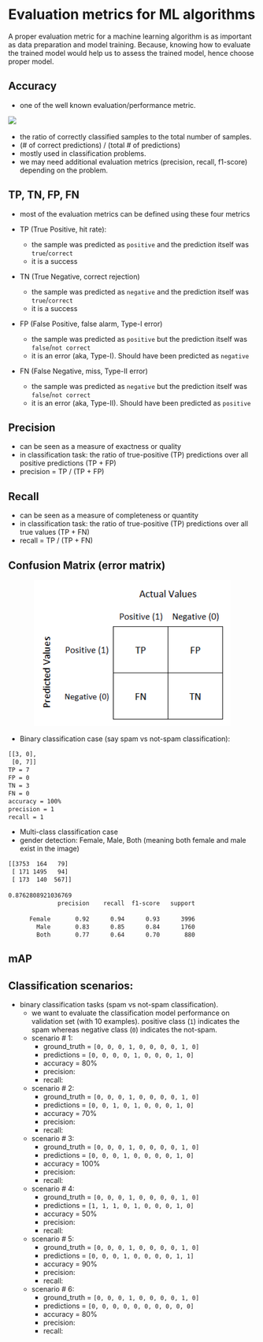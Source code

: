 # Evaluation metrics for ML algorithms
A proper evaluation metric for a machine learning algorithm is as important as data preparation and model training. 
Because, knowing how to evaluate the trained model would help us to assess the trained model, hence choose proper model.


## Accuracy
- one of the well known evaluation/performance metric.

<img src="https://render.githubusercontent.com/render/math?math=Accuracy = \frac{TP %2B TN}{TP %2B TN %2B FP %2B FN} = \frac{all \enspace correct \enspace predictions}{total \enspace number \enspace of \enspace samples or predictions}"/>

- the ratio of correctly classified samples to the total number of samples.
- (# of correct predictions) / (total # of predictions)
- mostly used in classification problems.
- we may need additional evaluation metrics (precision, recall, f1-score) depending on the problem.


## TP, TN, FP, FN
- most of the evaluation metrics can be defined using these four metrics
 
- TP (True Positive, hit rate): 
    - the sample was predicted as `positive` and the prediction itself was `true`/`correct`
    - it is a success
- TN (True Negative, correct rejection)
    - the sample was predicted as `negative` and the prediction itself was `true`/`correct`
    - it is a success
- FP (False Positive, false alarm, Type-I error)
    - the sample was predicted as `positive` but the prediction itself was `false`/`not correct`
    - it is an error (aka, Type-I). Should have been predicted as `negative`
- FN (False Negative, miss, Type-II error)
    - the sample was predicted as `negative` but the prediction itself was `false`/`not correct`
    - it is an error (aka, Type-II). Should have been predicted as `positive`

## Precision
- can be seen as a measure of exactness or quality
- in classification task: the ratio of true-positive (TP) predictions over all positive predictions (TP + FP)
- precision = TP / (TP + FP)

## Recall
- can be seen as a measure of completeness or quantity 
- in classification task: the ratio of true-positive (TP) predictions over all true values (TP + FN)
- recall = TP / (TP + FN)

## Confusion Matrix (error matrix)

<p align="center"><img src="https://github.com/Machine-Learning-Tokyo/practical-ml-implementations/blob/master/imgs/binary_confusion_matrix.png" width="400"></p>

- Binary classification case (say spam vs not-spam classification):
```
[[3, 0],
 [0, 7]]
TP = 7
FP = 0
TN = 3
FN = 0
accuracy = 100%
precision = 1
recall = 1
```

- Multi-class classification case
- gender detection: Female, Male, Both (meaning both female and male exist in the image)
```
[[3753  164   79]
 [ 171 1495   94]
 [ 173  140  567]]

0.8762808921036769
              precision    recall  f1-score   support

      Female       0.92      0.94      0.93      3996
        Male       0.83      0.85      0.84      1760
        Both       0.77      0.64      0.70       880
```

## mAP

## Classification scenarios: 
- binary classification tasks (spam vs not-spam classification). 
    - we want to evaluate the classification model performance on validation set (with 10 examples). positive class (`1`) indicates the spam whereas negative class (`0`) indicates the not-spam. 
    - scenario # 1:
       - ground_truth = `[0, 0, 0, 1, 0, 0, 0, 0, 1, 0]`
       - predictions  = `[0, 0, 0, 0, 1, 0, 0, 0, 1, 0]`
       - accuracy = 80%
       - precision:
       - recall:
    - scenario # 2:
       - ground_truth = `[0, 0, 0, 1, 0, 0, 0, 0, 1, 0]`
       - predictions  = `[0, 0, 1, 0, 1, 0, 0, 0, 1, 0]`
       - accuracy = 70%
       - precision:
       - recall:
    - scenario # 3:
       - ground_truth = `[0, 0, 0, 1, 0, 0, 0, 0, 1, 0]`
       - predictions  = `[0, 0, 0, 1, 0, 0, 0, 0, 1, 0]`
       - accuracy = 100%
       - precision:
       - recall:
    - scenario # 4:
       - ground_truth = `[0, 0, 0, 1, 0, 0, 0, 0, 1, 0]`
       - predictions  = `[1, 1, 1, 0, 1, 0, 0, 0, 1, 0]`
       - accuracy = 50%
       - precision:
       - recall:
    - scenario # 5:
       - ground_truth = `[0, 0, 0, 1, 0, 0, 0, 0, 1, 0]`
       - predictions  = `[0, 0, 0, 1, 0, 0, 0, 0, 1, 1]`
       - accuracy = 90%
       - precision:
       - recall:
    - scenario # 6:
       - ground_truth = `[0, 0, 0, 1, 0, 0, 0, 0, 1, 0]`
       - predictions  = `[0, 0, 0, 0, 0, 0, 0, 0, 0, 0]`
       - accuracy = 80%
       - precision:
       - recall:

